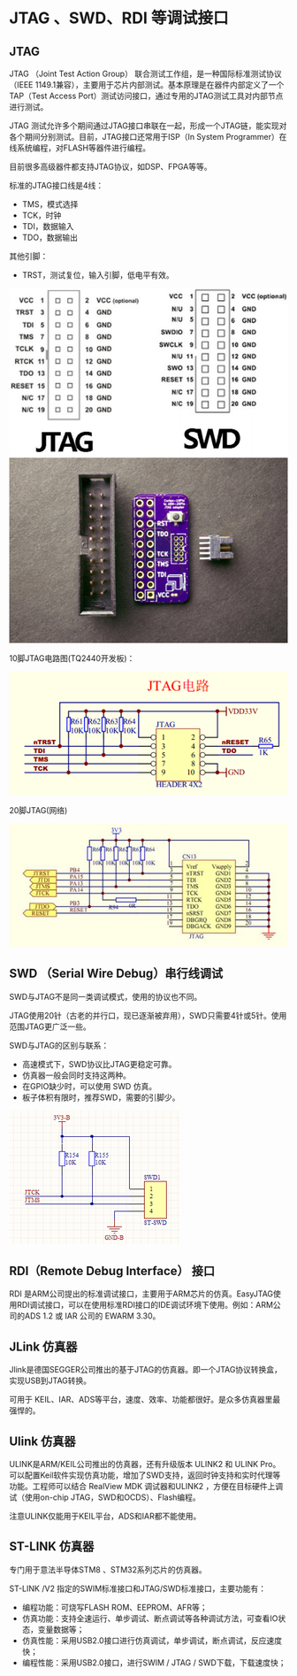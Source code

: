 # JTAG 、SWD、RDI 等调试接口
## JTAG
JTAG （Joint Test Action Group） 联合测试工作组，是一种国际标准测试协议（IEEE 1149.1兼容），主要用于芯片内部测试。基本原理是在器件内部定义了一个TAP（Test Access Port）测试访问接口，通过专用的JTAG测试工具对内部节点进行测试。

JTAG 测试允许多个期间通过JTAG接口串联在一起，形成一个JTAG链，能实现对各个期间分别测试。目前，JTAG接口还常用于ISP（In System Programmer）在线系统编程，对FLASH等器件进行编程。



目前很多高级器件都支持JTAG协议，如DSP、FPGA等等。

标准的JTAG接口线是4线：
- TMS，模式选择
- TCK，时钟
- TDI，数据输入
- TDO，数据输出

其他引脚：
- TRST，测试复位，输入引脚，低电平有效。

<img src="images/接口/jtag和swd引脚定义.png">


<img src="images/接口/2opinjtag.jpeg">

10脚JTAG电路图(TQ2440开发板)：

<img src="images/接口/10针jtag电路图.png">

20脚JTAG(网络)

<img src="images/接口/20脚JTAG(网络).jpeg">

## SWD （Serial Wire Debug）串行线调试

SWD与JTAG不是同一类调试模式，使用的协议也不同。

JTAG使用20针（古老的并行口，现已逐渐被弃用），SWD只需要4针或5针。使用范围JTAG更广泛一些。

SWD与JTAG的区别与联系：
- 高速模式下，SWD协议比JTAG更稳定可靠。
- 仿真器一般会同时支持这两种。
- 在GPIO缺少时，可以使用 SWD 仿真。
- 板子体积有限时，推荐SWD，需要的引脚少。

<img src="images/接口/SWD电路图.png">

## RDI（Remote Debug Interface） 接口

RDI 是ARM公司提出的标准调试接口，主要用于ARM芯片的仿真。EasyJTAG使用RDI调试接口，可以在使用标准RDI接口的IDE调试环境下使用。例如：ARM公司的ADS 1.2 或 IAR 公司的 EWARM 3.30。

## JLink 仿真器

Jlink是德国SEGGER公司推出的基于JTAG的仿真器。即一个JTAG协议转换盒，实现USB到JTAG转换。

可用于 KEIL、IAR、ADS等平台，速度、效率、功能都很好。是众多仿真器里最强悍的。

## Ulink 仿真器

ULINK是ARM/KEIL公司推出的仿真器，还有升级版本 ULINK2 和 ULINK Pro。可以配置Keil软件实现仿真功能，增加了SWD支持，返回时钟支持和实时代理等功能。工程师可以结合 RealView MDK 调试器和ULINK2 ，方便在目标硬件上调试（使用on-chip JTAG，SWD和OCDS）、Flash编程。

注意ULINK仅能用于KEIL平台，ADS和IAR都不能使用。

## ST-LINK 仿真器

专门用于意法半导体STM8 、STM32系列芯片的仿真器。

ST-LINK /V2 指定的SWIM标准接口和JTAG/SWD标准接口，主要功能有：

- 编程功能：可烧写FLASH ROM、EEPROM、AFR等；
- 仿真功能：支持全速运行、单步调试、断点调试等各种调试方法，可查看IO状态，变量数据等；
- 仿真性能：采用USB2.0接口进行仿真调试，单步调试，断点调试，反应速度快；
- 编程性能：采用USB2.0接口，进行SWIM / JTAG / SWD下载，下载速度快；
